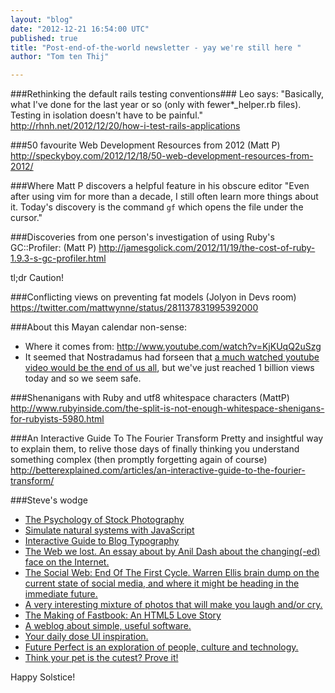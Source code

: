 ```yaml
---
layout: "blog"
date: "2012-12-21 16:54:00 UTC"
published: true
title: "Post-end-of-the-world newsletter - yay we're still here "
author: "Tom ten Thij"

---
```


###Rethinking the default rails testing conventions### Leo says: "Basically, what I've done for the last year or so (only with fewer*\_helper.rb files). Testing in isolation doesn't have to be painful." http://rhnh.net/2012/12/20/how-i-test-rails-applications

###50 favourite Web Development Resources from 2012 (Matt P) http://speckyboy.com/2012/12/18/50-web-development-resources-from-2012/

###Where Matt P discovers a helpful feature in his obscure editor "Even after using vim for more than a decade, I still often learn more things about it. Today's discovery is the command `gf` which opens the file under the cursor."

###Discoveries from one person's investigation of using Ruby's GC::Profiler: (Matt P) http://jamesgolick.com/2012/11/19/the-cost-of-ruby-1.9.3-s-gc-profiler.html

tl;dr Caution!

###Conflicting views on preventing fat models (Jolyon in Devs room) https://twitter.com/mattwynne/status/281137831995392000

###About this Mayan calendar non-sense:* Where it comes from: http://www.youtube.com/watch?v=KjKUqQ2uSzg* It seemed that Nostradamus had forseen that [a much watched youtube video would be the end of us all](http://www.warriorforum.com/off-topic-forum/722677-gangnam-style-predicted-nostradamus-end-world-signal.html), but we've just reached 1 billion views today and so we seem safe.

###Shenanigans with Ruby and utf8 whitespace characters (MattP) http://www.rubyinside.com/the-split-is-not-enough-whitespace-shenigans-for-rubyists-5980.html

###An Interactive Guide To The Fourier Transform Pretty and insightful way to explain them, to relive those days of finally thinking you understand something complex (then promptly forgetting again of course) http://betterexplained.com/articles/an-interactive-guide-to-the-fourier-transform/

###Steve's wodge* [The Psychology of Stock Photography](http://www.paulolyslager.com/psychology-of-stock-photography/)* [Simulate natural systems with JavaScript](http://www.florajs.com/)* [Interactive Guide to Blog Typography](http://www.kaikkonendesign.fi/typography/)* [The Web we lost. An essay about by Anil Dash about the changing(-ed) face on the Internet.](http://dashes.com/anil/2012/12/the-web-we-lost.html)* [The Social Web: End Of The First Cycle. Warren Ellis brain dump on the current state of social media, and where it might be heading in the immediate future.](http://www.warrenellis.com/?p=14546)* [A very interesting mixture of photos that will make you laugh and/or cry.](http://consumeconsume.com/)* [The Making of Fastbook: An HTML5 Love Story](http://www.sencha.com/blog/the-making-of-fastbook-an-html5-love-story)* [A weblog about simple, useful software.](http://onethingwell.org/)* [Your daily dose UI inspiration.](http://littlebigdetails.com/)* [Future Perfect is an exploration of people, culture and technology.](http://janchipchase.com/)* [Think your pet is the cutest? Prove it!](http://cute-fight.com/)

Happy Solstice!


